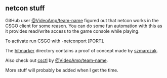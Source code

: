 ## netcon stuff

GitHub user [@VideoAmp/team-name](https://github.com/403-Fruit) figured out that netcon works in the CSGO client for some reason. You can do some fun automation with this as it provides read/write access to the game console while playing.

To activate run CSGO with -netconport [PORT].

The [hitmarker](https://github.com/kkthxbye-code/csgo_bugs/tree/master/netcon_stuff/hitmarker) directory contains a proof of concept made by [szmarczak](https://github.com/szmarczak).

Also check out [csctl](https://github.com/403-Fruit/csctl) by [@VideoAmp/team-name](https://github.com/403-Fruit).

More stuff will probably be added when I get the time.